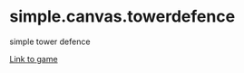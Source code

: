 # simple.canvas.towerdefence
simple tower defence

[Link to game](http://aleha84.github.io/simple.canvas.towerdefence/)
